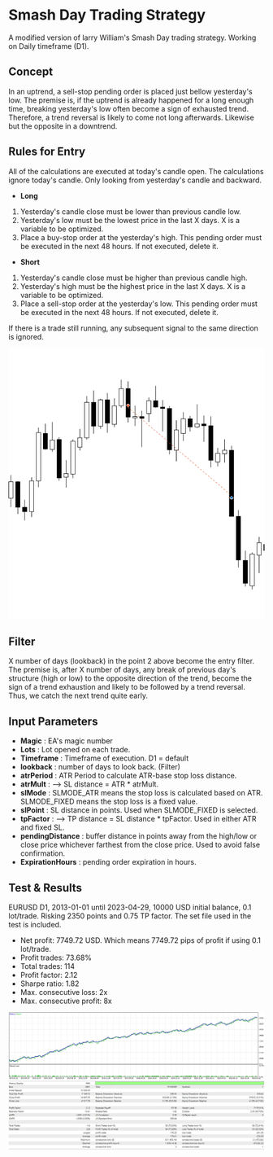 # Smash Day Trading Strategy
A modified version of larry William's Smash Day trading strategy. Working on Daily timeframe (D1).

## Concept
In an uptrend, a sell-stop pending order is placed just bellow yesterday's low. The premise is, if the uptrend is already happened for a long enough time, breaking yesterday's low often become a sign of exhausted trend. Therefore, a trend reversal is likely to come not long afterwards. Likewise but the opposite in a downtrend.

## Rules for Entry
All of the calculations are executed at today's candle open. The calculations ignore today's candle. Only looking from yesterday's candle and backward.
* __Long__
1. Yesterday's candle close must be lower than previous candle low.
2. Yesterday's low must be the lowest price in the last X days. X is a variable to be optimized.
3. Place a buy-stop order at the yesterday's high. This pending order must be executed in the next 48 hours. If not executed, delete it.
* __Short__
1. Yesterday's candle close must be higher than previous candle high.
2. Yesterday's high must be the highest price in the last X days. X is a variable to be optimized.
3. Place a sell-stop order at the yesterday's low. This pending order must be executed in the next 48 hours. If not executed, delete it.

If there is a trade still running, any subsequent signal to the same direction is ignored.

![](./Entry.png)

## Filter
X number of days (lookback) in the point 2 above become the entry filter. The premise is, after X number of days, any break of previous day's structure (high or low) to the opposite direction of the trend, become the sign of a trend exhaustion and likely to be followed by a trend reversal. Thus, we catch the next trend quite early.

## Input Parameters
* __Magic__ : EA's magic number
* __Lots__ : Lot opened on each trade.
* __Timeframe__ : Timeframe of execution. D1 = default
* __lookback__ : number of days to look back. (Filter)
* __atrPeriod__ : ATR Period to calculate ATR-base stop loss distance.
* __atrMult__ : --> SL distance = ATR * atrMult.
* __slMode__ : SLMODE_ATR means the stop loss is calculated based on ATR. SLMODE_FIXED means the stop loss is a fixed value.
* __slPoint__ : SL distance in points. Used when SLMODE_FIXED is selected.
* __tpFactor__ : --> TP distance = SL distance * tpFactor. Used in either ATR and fixed SL.
* __pendingDistance__ : buffer distance in points away from the high/low or close price whichever farthest from the close price. Used to avoid false confirmation.
* __ExpirationHours__ : pending order expiration in hours.

## Test & Results
EURUSD D1, 2013-01-01 until 2023-04-29, 10000 USD initial balance, 0.1 lot/trade. Risking 2350 points and 0.75 TP factor.
The set file used in the test is included.

* Net profit: 7749.72 USD. Which means 7749.72 pips of profit if using 0.1 lot/trade.
* Profit trades: 73.68%
* Total trades: 114
* Profit factor: 2.12
* Sharpe ratio: 1.82
* Max. consecutive loss: 2x
* Max. consecutive profit: 8x

![](./equityCurve.png)
![](./summary.png)
